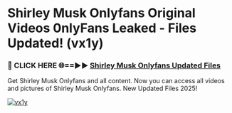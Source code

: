 # Shirley Musk Onlyfans Original Videos 0nlyFans Leaked - Files Updated! (vx1y)

<h3>🔴 CLICK HERE 🌐==►► <a href="https://tinyurl.com/2m67pmp6" rel="nofollow">Shirley Musk Onlyfans Updated Files</a></h3>

Get Shirley Musk Onlyfans and all content. Now you can access all videos and pictures of Shirley Musk Onlyfans. New Updated Files 2025!

[![vx1y](https://i.imgur.com/H4QAA4z.gif)](https://tinyurl.com/2m67pmp6)